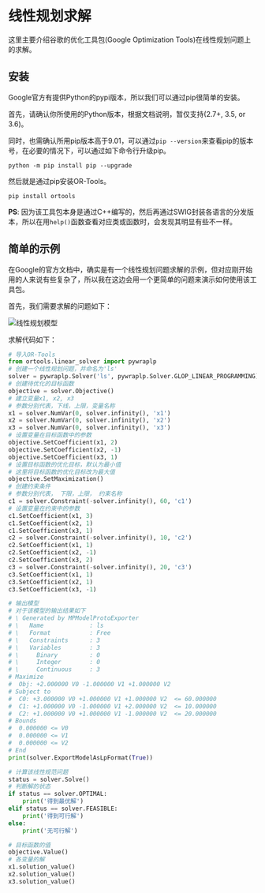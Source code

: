 # 线性规划求解

这里主要介绍谷歌的优化工具包(Google Optimization Tools)在线性规划问题上的求解。

## 安装

Google官方有提供Python的pypi版本，所以我们可以通过pip很简单的安装。

首先，请确认你所使用的Python版本，根据文档说明，暂仅支持(2.7+, 3.5, or 3.6)。

同时，也需确认所用pip版本高于9.01，可以通过`pip --version`来查看pip的版本号，在必要的情况下，可以通过如下命令行升级pip。

```shell
python -m pip install pip --upgrade
```

然后就是通过pip安装OR-Tools。

```shell
pip install ortools
```

**PS**: 因为该工具包本身是通过C++编写的，然后再通过SWIG封装各语言的分发版本，所以在用`help()`函数查看对应类或函数时，会发现其明显有些不一样。

## 简单的示例

在Google的官方文档中，确实是有一个线性规划问题求解的示例，但对应刚开始用的人来说有些复杂了，所以我在这边会用一个更简单的问题来演示如何使用该工具包。

首先，我们需要求解的问题如下：

![线性规划模型](../Images/Python/线性规划求解/线性规划模型.png)

求解代码如下：

```python
# 导入OR-Tools
from ortools.linear_solver import pywraplp
# 创建一个线性规划问题，并命名为'ls'
solver = pywraplp.Solver('ls', pywraplp.Solver.GLOP_LINEAR_PROGRAMMING)
# 创建待优化的目标函数
objective = solver.Objective()
# 建立变量x1, x2, x3
# 参数分别代表，下线，上限，变量名称
x1 = solver.NumVar(0, solver.infinity(), 'x1')
x2 = solver.NumVar(0, solver.infinity(), 'x2')
x3 = solver.NumVar(0, solver.infinity(), 'x3')
# 设置变量在目标函数中的参数
objective.SetCoefficient(x1, 2)
objective.SetCoefficient(x2, -1)
objective.SetCoefficient(x3, 1)
# 设置目标函数的优化目标，默认为最小值
# 这里将目标函数的优化目标改为最大值
objective.SetMaximization()
# 创建约束条件
# 参数分别代表， 下限，上限， 约束名称
c1 = solver.Constraint(-solver.infinity(), 60, 'c1')
# 设置变量在约束中的参数
c1.SetCoefficient(x1, 3)
c1.SetCoefficient(x2, 1)
c1.SetCoefficient(x3, 1)
c2 = solver.Constraint(-solver.infinity(), 10, 'c2')
c2.SetCoefficient(x1, 1)
c2.SetCoefficient(x2, -1)
c2.SetCoefficient(x3, 2)
c3 = solver.Constraint(-solver.infinity(), 20, 'c3')
c3.SetCoefficient(x1, 1)
c3.SetCoefficient(x2, 1)
c3.SetCoefficient(x3, -1)

# 输出模型
# 对于该模型的输出结果如下
# \ Generated by MPModelProtoExporter
# \   Name             : ls
# \   Format           : Free
# \   Constraints      : 3
# \   Variables        : 3
# \     Binary         : 0
# \     Integer        : 0
# \     Continuous     : 3
# Maximize
#  Obj: +2.000000 V0 -1.000000 V1 +1.000000 V2
# Subject to
#  C0: +3.000000 V0 +1.000000 V1 +1.000000 V2  <= 60.000000
#  C1: +1.000000 V0 -1.000000 V1 +2.000000 V2  <= 10.000000
#  C2: +1.000000 V0 +1.000000 V1 -1.000000 V2  <= 20.000000
# Bounds
#  0.000000 <= V0
#  0.000000 <= V1
#  0.000000 <= V2
# End
print(solver.ExportModelAsLpFormat(True))

# 计算该线性规范问题
status = solver.Solve()
# 判断解的状态
if status == solver.OPTIMAL:
    print('得到最优解')
elif status == solver.FEASIBLE:
    print('得到可行解')
else:
    print('无可行解')

# 目标函数的值
objective.Value()
# 各变量的解
x1.solution_value()
x2.solution_value()
x3.solution_value()
```